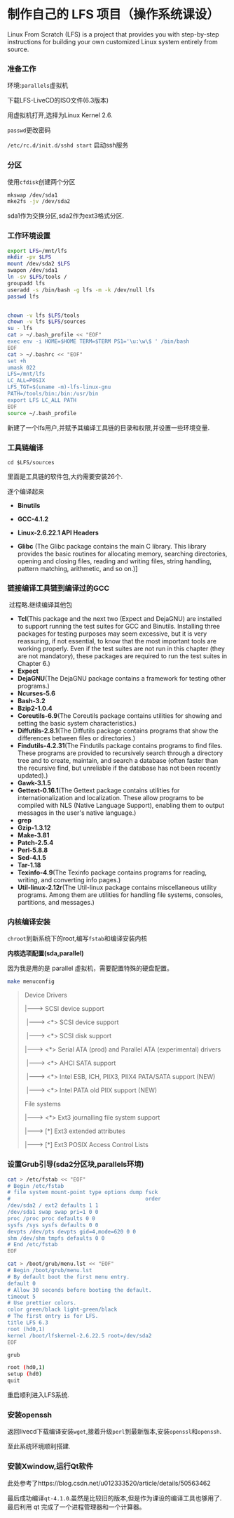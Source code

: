 # 制作自己的 LFS 项目（操作系统课设）


Linux From Scratch (LFS) is a project that provides you with step-by-step instructions for building your own customized Linux system entirely from source.

### 准备工作

环境:`parallels`虚拟机

下载LFS-LiveCD的ISO文件(6.3版本)

用虚拟机打开,选择为Linux Kernel 2.6.

`passwd`更改密码

`/etc/rc.d/init.d/sshd start` 启动ssh服务

### 分区

使用`cfdisk`创建两个分区

```bash
mkswap /dev/sda1
mke2fs -jv /dev/sda2
```

sda1作为交换分区,sda2作为ext3格式分区.

### 工作环境设置

```bash
export LFS=/mnt/lfs
mkdir -pv $LFS
mount /dev/sda2 $LFS
swapon /dev/sda1
ln -sv $LFS/tools /
groupadd lfs
useradd -s /bin/bash -g lfs -m -k /dev/null lfs
passwd lfs


chown -v lfs $LFS/tools
chown -v lfs $LFS/sources 
su - lfs
cat > ~/.bash_profile << "EOF"
exec env -i HOME=$HOME TERM=$TERM PS1='\u:\w\$ ' /bin/bash 
EOF
cat > ~/.bashrc << "EOF"
set +h
umask 022
LFS=/mnt/lfs
LC_ALL=POSIX
LFS_TGT=$(uname -m)-lfs-linux-gnu
PATH=/tools/bin:/bin:/usr/bin
export LFS LC_ALL PATH
EOF
source ~/.bash_profile
```

新建了一个lfs用户,并赋予其编译工具链的目录和权限,并设置一些环境变量.

### 工具链编译

`cd $LFS/sources`

里面是工具链的软件包,大约需要安装26个.

逐个编译起来

- **Binutils**

- **GCC-4.1.2**

- **Linux-2.6.22.1 API Headers**

- **Glibc** (The Glibc package contains the main C library. This library provides the basic routines for allocating memory, searching directories, opening and closing files, reading and writing files, string handling, pattern matching, arithmetic, and so on.)]

### 链接编译工具链到编译过的GCC

​	过程略.继续编译其他包

- **Tcl**(This package and the next two (Expect and DejaGNU) are installed to support running the test suites for GCC and Binutils. Installing three packages for testing purposes may seem excessive, but it is very reassuring, if not essential, to know that the most important tools are working properly. Even if the test suites are not run in this chapter (they are not mandatory), these packages are required to run the test suites in Chapter 6.)
- **Expect**
- **DejaGNU**(The DejaGNU package contains a framework for testing other programs.)
- **Ncurses-5.6**
- **Bash-3.2**
- **Bzip2-1.0.4**
- **Coreutils-6.9**(The Coreutils package contains utilities for showing and setting the basic system characteristics.)
- **Diffutils-2.8.1**(The Diffutils package contains programs that show the differences between files or directories.)
- **Findutils-4.2.31**(The Findutils package contains programs to find files. These programs are provided to recursively search through a directory tree and to create, maintain, and search a database (often faster than the recursive find, but unreliable if the database has not been recently updated).)
- **Gawk-3.1.5**
- **Gettext-0.16.1**(The Gettext package contains utilities for internationalization and localization. These allow programs to be compiled with NLS (Native Language Support), enabling them to output messages in the user's native language.)
- **grep**
- **Gzip-1.3.12**
- **Make-3.81**
- **Patch-2.5.4**
- **Perl-5.8.8**
- **Sed-4.1.5**
- **Tar-1.18**
- **Texinfo-4.9**(The Texinfo package contains programs for reading, writing, and converting info pages.)
- **Util-linux-2.12r**(The Util-linux package contains miscellaneous utility programs. Among them are utilities for handling file systems, consoles, partitions, and messages.)

### 内核编译安装

`chroot`到新系统下的root,编写`fstab`和编译安装内核

**内核选项配置(sda,parallel)**

因为我是用的是 parallel 虚拟机，需要配置特殊的硬盘配置。

```bash
make menuconfig
```

> Device Drivers
>
> |---> SCSI device support
>
> ​		|---> <\*> SCSI device support
>
> ​		|---> <\*> SCSI disk support
>
> |---> <*> Serial ATA (prod) and Parallel ATA (experimental) drivers
>
> ​		|---> <\*> AHCI SATA support
>
> ​		|---> <\*> Intel ESB, ICH, PIIX3, PIIX4 PATA/SATA support (NEW)
>
> ​		|---> <\*> Intel PATA old PIIX support (NEW)
>
> File systems
>
> |---> <\*> Ext3 journalling file system support
>
> |---> [\*]  Ext3 extended attributes
>
> |---> [\*]   Ext3 POSIX Access Control Lists

### 设置Grub引导(sda2分区块,parallels环境)

```bash
cat > /etc/fstab << "EOF"
# Begin /etc/fstab
# file system mount-point type options dump fsck
#                                           order
/dev/sda2 / ext2 defaults 1 1
/dev/sda1 swap swap pri=1 0 0
proc /proc proc defaults 0 0
sysfs /sys sysfs defaults 0 0
devpts /dev/pts devpts gid=4,mode=620 0 0
shm /dev/shm tmpfs defaults 0 0
# End /etc/fstab
EOF

cat > /boot/grub/menu.lst << "EOF"
# Begin /boot/grub/menu.lst
# By default boot the first menu entry.
default 0
# Allow 30 seconds before booting the default.
timeout 5
# Use prettier colors.
color green/black light-green/black
# The first entry is for LFS.
title LFS 6.3
root (hd0,1)
kernel /boot/lfskernel-2.6.22.5 root=/dev/sda2
EOF

grub

root (hd0,1) 
setup (hd0) 
quit
```

重启顺利进入LFS系统.

### 安装openssh

返回livecd下载编译安装`wget`,接着升级`perl`到最新版本,安装`openssl`和`openssh`.

至此系统环境顺利搭建.

### 安装Xwindow,运行Qt软件

此处参考了https://blog.csdn.net/u012333520/article/details/50563462

最后成功编译`qt-4.1.0`.虽然是比较旧的版本,但是作为课设的编译工具也够用了. 最后利用 qt 完成了一个进程管理器和一个计算器。

